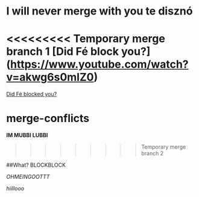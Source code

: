 
# I will never merge with you te disznó

<<<<<<<<< Temporary merge branch 1
**[Did Fé block you?]**(https://www.youtube.com/watch?v=akwg6s0mIZ0)
=========
[Did Fé blocked you?](https://www.youtube.com/watch?v=akwg6s0mIZ0)

# merge-conflicts

**IM MUBBI LUBBI**


>>>>>>>>> Temporary merge branch 2

##What?
BLOCKBLOCK

*OHMEINGOOTTT*

*hiillooo*
